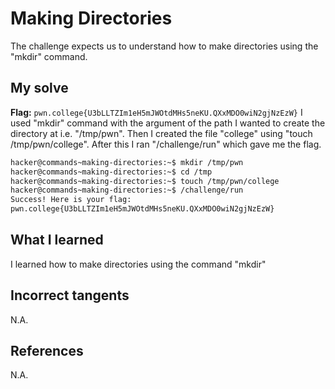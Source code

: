 # Making Directories
The challenge expects us to understand how to make directories using the "mkdir" command.

## My solve
**Flag:** `pwn.college{U3bLLTZIm1eH5mJWOtdMHs5neKU.QXxMDO0wiN2gjNzEzW}`
I used "mkdir" command with the argument of the path I wanted to create the directory at i.e. "/tmp/pwn". Then I created the file "college" using "touch /tmp/pwn/college". After this I ran "/challenge/run" which gave me the flag.

```bash
hacker@commands~making-directories:~$ mkdir /tmp/pwn
hacker@commands~making-directories:~$ cd /tmp
hacker@commands~making-directories:~$ touch /tmp/pwn/college
hacker@commands~making-directories:~$ /challenge/run
Success! Here is your flag:
pwn.college{U3bLLTZIm1eH5mJWOtdMHs5neKU.QXxMDO0wiN2gjNzEzW}
```

## What I learned
I learned how to make directories using the command "mkdir"

## Incorrect tangents
N.A.

## References
N.A.
